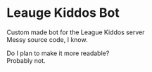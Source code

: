 # Leauge Kiddos Bot
Custom made bot for the League Kiddos server  
Messy source code, I know.  

Do I plan to make it more readable?  
Probably not.
